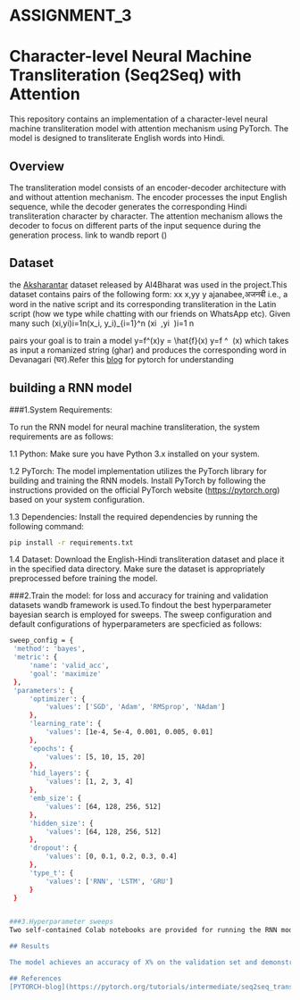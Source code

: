 # ASSIGNMENT_3
# Character-level Neural Machine Transliteration (Seq2Seq) with Attention

This repository contains an implementation of a character-level neural machine transliteration model with attention mechanism using PyTorch. The model is designed to transliterate English words into Hindi. 

## Overview

The transliteration model consists of an encoder-decoder architecture with and without attention mechanism. The encoder processes the input English sequence, while the decoder generates the corresponding Hindi transliteration character by character. The attention mechanism allows the decoder to focus on different parts of the input sequence during the generation process.
link to wandb report ()

## Dataset
the [Aksharantar](https://drive.google.com/file/d/1uRKU4as2NlS9i8sdLRS1e326vQRdhvfw/view?pli=1) dataset released by AI4Bharat was used in the project.This dataset contains pairs of the following form: 
xx x,yy y
ajanabee,अजनबी
i.e., a word in the native script and its corresponding transliteration in the Latin script (how we type while chatting with our friends on WhatsApp etc). Given many such (xi,yi)i=1n(x_i, y_i)_{i=1}^n
(xi
​
,yi
​
)i=1
n
​

 pairs your goal is to train a model y=f^(x)y = \hat{f}(x)
y=f
^
​
(x)
 which takes as input a romanized string (ghar) and produces the corresponding word in Devanagari (घर).Refer this [blog](https://pytorch.org/tutorials/intermediate/seq2seq_translation_tutorial.html) for pytorch for understanding 


## building a RNN model

###1.System Requirements:

To run the RNN model for neural machine transliteration, the system requirements are as follows:

1.1 Python: Make sure you have Python 3.x installed on your system.

1.2 PyTorch: The model implementation utilizes the PyTorch library for building and training the RNN models. Install PyTorch by following the instructions provided on the official PyTorch website (https://pytorch.org)    based on your system configuration.

1.3 Dependencies: Install the required dependencies by running the following command:
   ```bash
   pip install -r requirements.txt
   ```

1.4 Dataset: Download the English-Hindi transliteration dataset and place it in the specified data directory. Make sure the dataset is appropriately preprocessed before training the model.

###2.Train the model:
for loss and accuracy for training and validation datasets wandb framework is used.To findout the best hyperparameter bayesian search is employed for sweeps. The sweep configuration and default configurations of hyperparameters are specficied as follows:

   ```bash
   sweep_config = {
    'method': 'bayes', 
    'metric': {
        'name': 'valid_acc',
        'goal': 'maximize'
    },
    'parameters': {
        'optimizer': {
            'values': ['SGD', 'Adam', 'RMSprop', 'NAdam']
        },
        'learning_rate': {
            'values': [1e-4, 5e-4, 0.001, 0.005, 0.01]
        },
        'epochs': {
            'values': [5, 10, 15, 20]
        },
        'hid_layers': {
            'values': [1, 2, 3, 4]
        },
        'emb_size': {
            'values': [64, 128, 256, 512]
        },
        'hidden_size': {
            'values': [64, 128, 256, 512]
        },
        'dropout': {
            'values': [0, 0.1, 0.2, 0.3, 0.4]
        },
        'type_t': {
            'values': ['RNN', 'LSTM', 'GRU']
        }
    }


###3.Hyperparameter sweeps
Two self-contained Colab notebooks are provided for running the RNN model for neural machine transliteration. These notebooks are designed to be executed on a GPU-based 'CUDA' runtime session in Colab. The notebooks include all the necessary code and configurations, and the results will be logged automatically to the user's wandb account. Before starting the run, the user needs to update their wandb account details in the notebook. This allows for easy tracking and visualization of training progress and evaluation metrics using the wandb platform. Simply open the notebooks in Colab, update the wandb account information, and run the cells to train and evaluate the RNN model for transliteration. The notebooks are optimized for GPU acceleration and provide a convenient and interactive environment for running the model.

## Results

The model achieves an accuracy of X% on the validation set and demonstrates good performance in transliterating English words to Hindi.

## References
[PYTORCH-blog](https://pytorch.org/tutorials/intermediate/seq2seq_translation_tutorial.html) for understanding to build neural sequence-to-sequence models.



